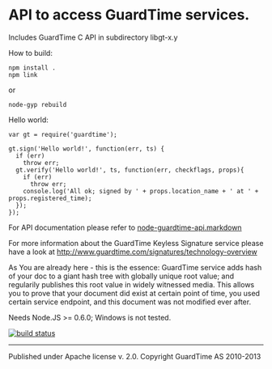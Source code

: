 # API to access GuardTime services.


Includes GuardTime C API in subdirectory libgt-x.y

How to build:

    npm install .
    npm link
or 

    node-gyp rebuild 


Hello world:

    var gt = require('guardtime');

    gt.sign('Hello world!', function(err, ts) {
      if (err)
        throw err;
      gt.verify('Hello world!', ts, function(err, checkflags, props){
        if (err) 
          throw err;
        console.log('All ok; signed by ' + props.location_name + ' at ' + props.registered_time);
      });
    });

For API documentation please refer to
[node-guardtime-api.markdown](https://github.com/ristik/node-guardtime/blob/master/node-guardtime-api.markdown)

For more information about the GuardTime Keyless Signature service please have a look at
http://www.guardtime.com/signatures/technology-overview

As You are already here - this is the essence:
GuardTime service adds hash of your doc to a giant hash tree with globally unique
root value; and regularily publishes this root value in widely witnessed media.
This allows you to prove that your document did exist at certain point of time, you
used certain service endpoint, and this document was not modified ever after.

Needs Node.JS >= 0.6.0; Windows is not tested.

[![build status](https://secure.travis-ci.org/ristik/node-guardtime.png)](http://travis-ci.org/ristik/node-guardtime)

---
Published under Apache license v. 2.0.
Copyright GuardTime AS 2010-2013
